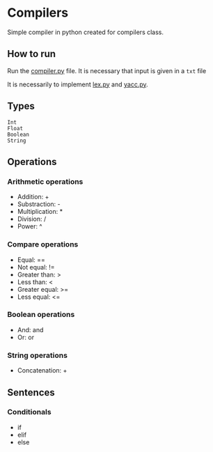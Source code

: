 # Compilers

Simple compiler in python created for compilers class. 

## How to run 

Run the [compiler.py](https://github.com/luisenamm/compilers/blob/master/compiler.py) file.  It is necessary that input is given in a ```txt``` file

It is necessarily to implement [lex.py](https://github.com/luisenamm/compilers/blob/master/ply/lex.py) and [yacc.py](https://github.com/luisenamm/compilers/blob/master/ply/yacc.py). 

## Types
``` 
Int
Float
Boolean
String
```

## Operations

### Arithmetic operations

* Addition: +
* Substraction: -
* Multiplication: *
* Division: /
* Power: ^

### Compare operations

* Equal: ==
* Not equal: !=
* Greater than: >
* Less than: <
* Greater equal: >=
* Less equal: <=

### Boolean operations

* And: and
* Or: or
### String operations

* Concatenation: +

## Sentences

### Conditionals

* if
* elif
* else
